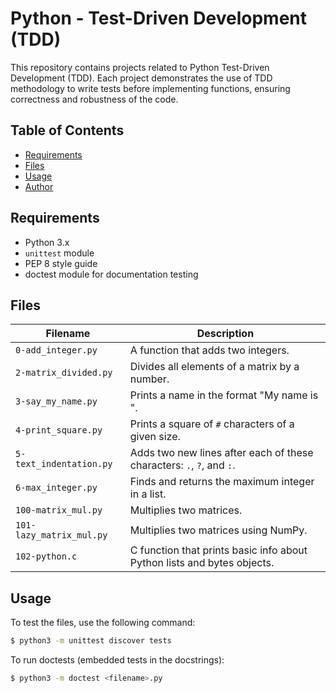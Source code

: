 # Python - Test-Driven Development (TDD)

This repository contains projects related to Python Test-Driven Development (TDD). Each project demonstrates the use of TDD methodology to write tests before implementing functions, ensuring correctness and robustness of the code.

## Table of Contents

- [Requirements](#requirements)
- [Files](#files)
- [Usage](#usage)
- [Author](#author)

## Requirements

- Python 3.x
- `unittest` module
- PEP 8 style guide
- doctest module for documentation testing

## Files

| Filename | Description |
| -------- | ----------- |
| `0-add_integer.py` | A function that adds two integers. |
| `2-matrix_divided.py` | Divides all elements of a matrix by a number. |
| `3-say_my_name.py` | Prints a name in the format "My name is <first name> <last name>". |
| `4-print_square.py` | Prints a square of `#` characters of a given size. |
| `5-text_indentation.py` | Adds two new lines after each of these characters: `.`, `?`, and `:`. |
| `6-max_integer.py` | Finds and returns the maximum integer in a list. |
| `100-matrix_mul.py` | Multiplies two matrices. |
| `101-lazy_matrix_mul.py` | Multiplies two matrices using NumPy. |
| `102-python.c` | C function that prints basic info about Python lists and bytes objects. |

## Usage

To test the files, use the following command:

```bash
$ python3 -m unittest discover tests
```

To run doctests (embedded tests in the docstrings):

```bash
$ python3 -m doctest <filename>.py
```
